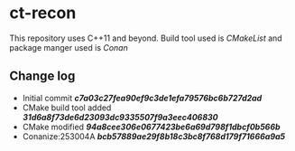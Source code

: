 #   ct-recon

This repository uses C++11 and beyond. Build tool used is _*CMakeList*_ and package manger used is _*Conan*_



## Change log
- Initial commit __*c7a03c27fea90ef9c3de1efa79576bc6b727d2ad*__
- CMake build tool added __*31d6a8f73de6d23093dc9335507f9a3eec406830*__
- CMake modified  __*94a8cee306e0677423be6a69d798f1dbcf0b566b*__
- Conanize:253004A __*bcb57889ae29f8b18c3bc8f768d179f71666a9a5*__
